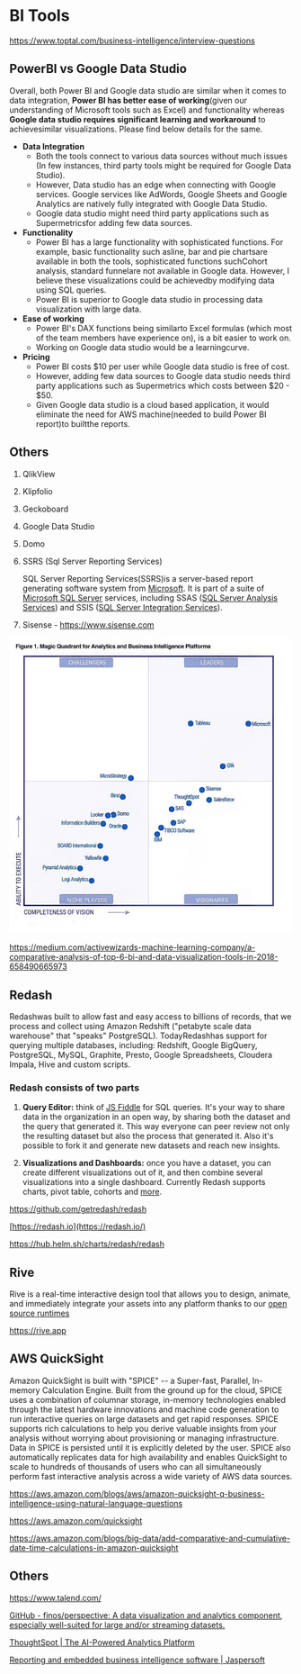 # BI Tools

https://www.toptal.com/business-intelligence/interview-questions

## PowerBI vs Google Data Studio

Overall, both Power BI and Google data studio are similar when it comes to data integration, **Power BI has better ease of working**(given our understanding of Microsoft tools such as Excel) and functionality whereas **Google data studio requires significant learning and workaround** to achievesimilar visualizations. Please find below details for the same.

- **Data Integration**
    - Both the tools connect to various data sources without much issues (In few instances, third party tools might be required for Google Data Studio).
    - However, Data studio has an edge when connecting with Google services. Google services like AdWords, Google Sheets and Google Analytics are natively fully integrated with Google Data Studio.
    - Google data studio might need third party applications such as Supermetricsfor adding few data sources.
- **Functionality**
    - Power BI has a large functionality with sophisticated functions. For example, basic functionality such asline, bar and pie chartsare available in both the tools, sophisticated functions suchCohort analysis, standard funnelare not available in Google data. However, I believe these visualizations could be achievedby modifying data using SQL queries.
    - Power BI is superior to Google data studio in processing data visualization with large data.
- **Ease of working**
    - Power BI's DAX functions being similarto Excel formulas (which most of the team members have experience on), is a bit easier to work on.
    - Working on Google data studio would be a learningcurve.
- **Pricing**
    - Power BI costs $10 per user while Google data studio is free of cost.
    - However, adding few data sources to Google data studio needs third party applications such as Supermetrics which costs between $20 - $50.
    - Given Google data studio is a cloud based application, it would eliminate the need for AWS machine(needed to build Power BI report)to builtthe reports.

## Others

1. QlikView
2. Klipfolio
3. Geckoboard
4. Google Data Studio
5. Domo
6. SSRS (Sql Server Reporting Services)

    SQL Server Reporting Services(SSRS)is a server-based report generating software system from [Microsoft](https://en.wikipedia.org/wiki/Microsoft). It is part of a suite of [Microsoft SQL Server](https://en.wikipedia.org/wiki/Microsoft_SQL_Server) services, including SSAS ([SQL Server Analysis Services](https://en.wikipedia.org/wiki/SQL_Server_Analysis_Services)) and SSIS ([SQL Server Integration Services](https://en.wikipedia.org/wiki/SQL_Server_Integration_Services)).

7. Sisense - https://www.sisense.com

![image](../../../media/Data-Visualization_BI-Tools-image1.jpg)

https://medium.com/activewizards-machine-learning-company/a-comparative-analysis-of-top-6-bi-and-data-visualization-tools-in-2018-658490665973

## Redash

Redashwas built to allow fast and easy access to billions of records, that we process and collect using Amazon Redshift ("petabyte scale data warehouse" that "speaks" PostgreSQL). TodayRedashhas support for querying multiple databases, including: Redshift, Google BigQuery, PostgreSQL, MySQL, Graphite, Presto, Google Spreadsheets, Cloudera Impala, Hive and custom scripts.

### Redash consists of two parts

1. **Query Editor:** think of [JS Fiddle](https://jsfiddle.net/) for SQL queries. It's your way to share data in the organization in an open way, by sharing both the dataset and the query that generated it. This way everyone can peer review not only the resulting dataset but also the process that generated it. Also it's possible to fork it and generate new datasets and reach new insights.

2. **Visualizations and Dashboards:** once you have a dataset, you can create different visualizations out of it, and then combine several visualizations into a single dashboard. Currently Redash supports charts, pivot table, cohorts and [more](https://redash.io/help/user-guide/visualizations/visualization-types).

https://github.com/getredash/redash

[https://redash.io](https://redash.io/)

https://hub.helm.sh/charts/redash/redash

## Rive

Rive is a real-time interactive design tool that allows you to design, animate, and immediately integrate your assets into any platform thanks to our [open source runtimes](https://rive.app/runtimes)

https://rive.app

## AWS QuickSight

Amazon QuickSight is built with "SPICE" -- a Super-fast, Parallel, In-memory Calculation Engine. Built from the ground up for the cloud, SPICE uses a combination of columnar storage, in-memory technologies enabled through the latest hardware innovations and machine code generation to run interactive queries on large datasets and get rapid responses. SPICE supports rich calculations to help you derive valuable insights from your analysis without worrying about provisioning or managing infrastructure. Data in SPICE is persisted until it is explicitly deleted by the user. SPICE also automatically replicates data for high availability and enables QuickSight to scale to hundreds of thousands of users who can all simultaneously perform fast interactive analysis across a wide variety of AWS data sources.

https://aws.amazon.com/blogs/aws/amazon-quicksight-q-business-intelligence-using-natural-language-questions

https://aws.amazon.com/quicksight

https://aws.amazon.com/blogs/big-data/add-comparative-and-cumulative-date-time-calculations-in-amazon-quicksight

## Others

https://www.talend.com/

[GitHub - finos/perspective: A data visualization and analytics component, especially well-suited for large and/or streaming datasets.](https://github.com/finos/perspective)

[ThoughtSpot | The AI-Powered Analytics Platform](https://www.thoughtspot.com/)

[Reporting and embedded business intelligence software | Jaspersoft](https://www.jaspersoft.com/)
